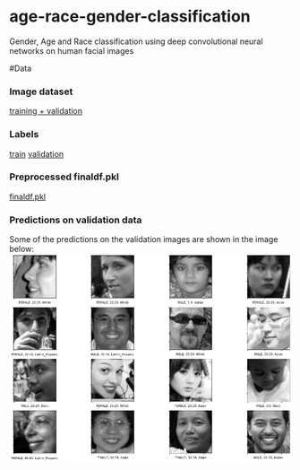 # age-race-gender-classification
Gender, Age and Race classification using deep convolutional neural networks on human facial images

#Data
### Image dataset
[training + validation](https://drive.google.com/file/d/1Z1RqRo0_JiavaZw2yzZG6WETdZQ8qX86/view)
### Labels
[train](https://drive.google.com/file/d/1i1L3Yqwaio7YSOCj7ftgk8ZZchPG7dmH/view)
[validation](https://drive.google.com/file/d/1wOdja-ezstMEp81tX1a-EYkFebev4h7D/view)
### Preprocessed finaldf.pkl
[finaldf.pkl](https://drive.google.com/file/d/1kKAdiioxzuujIN6iEmO1hSdR-Vgimddp/view)
### Predictions on validation data
Some of the predictions on the validation images are shown in the image below:
![predictions](predictions.png)
